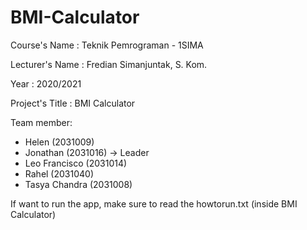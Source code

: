 # BMI-Calculator

Course's Name : Teknik Pemrograman - 1SIMA

Lecturer's Name : Fredian Simanjuntak, S. Kom.

Year : 2020/2021

Project's Title : BMI Calculator

Team member:
- Helen (2031009)
- Jonathan (2031016) -> Leader
- Leo Francisco (2031014)
- Rahel (2031040)
- Tasya Chandra (2031008)

If want to run the app, make sure to read the howtorun.txt (inside BMI Calculator)
